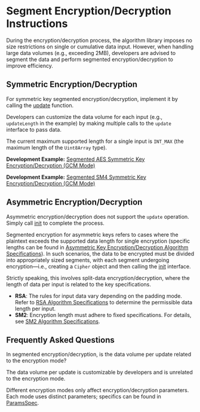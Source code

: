 # Segment Encryption/Decryption Instructions

During the encryption/decryption process, the algorithm library imposes no size restrictions on single or cumulative data input. However, when handling large data volumes (e.g., exceeding 2MB), developers are advised to segment the data and perform segmented encryption/decryption to improve efficiency.

## Symmetric Encryption/Decryption

For symmetric key segmented encryption/decryption, implement it by calling the [update](../../../../API_Reference/source_en/apis/CryptoArchitectureKit/cj-apis-crypto.md#func-updatedatablob) function.

Developers can customize the data volume for each input (e.g., `updateLength` in the example) by making multiple calls to the `update` interface to pass data.

The current maximum supported length for a single input is `INT_MAX` (the maximum length of the `Uint8Array` type).

**Development Example:** [Segmented AES Symmetric Key Encryption/Decryption (GCM Mode)](./cj-crypto-aes-sym-encrypt-decrypt-gcm-by-segment.md)

**Development Example:** [Segmented SM4 Symmetric Key Encryption/Decryption (GCM Mode)](./cj-crypto-sm4-sym-encrypt-decrypt-gcm-by-segment.md)

## Asymmetric Encryption/Decryption

Asymmetric encryption/decryption does not support the `update` operation. Simply call [init](../../../../API_Reference/source_en/apis/CryptoArchitectureKit/cj-apis-crypto.md#func-initcryptomode-key-paramsspec) to complete the process.

Segmented encryption for asymmetric keys refers to cases where the plaintext exceeds the supported data length for single encryption (specific lengths can be found in [Asymmetric Key Encryption/Decryption Algorithm Specifications](./cj-crypto-asym-encrypt-decrypt-spec.md)). In such scenarios, the data to be encrypted must be divided into appropriately sized segments, with each segment undergoing encryption—i.e., creating a `Cipher` object and then calling the [init](../../../../API_Reference/source_en/apis/CryptoArchitectureKit/cj-apis-crypto.md#func-initcryptomode-key-paramsspec) interface.

Strictly speaking, this involves split-data encryption/decryption, where the length of data per input is related to the key specifications.

- **RSA**: The rules for input data vary depending on the padding mode. Refer to [RSA Algorithm Specifications](./cj-crypto-asym-encrypt-decrypt-spec.md#rsa) to determine the permissible data length per input.
- **SM2**: Encryption length must adhere to fixed specifications. For details, see [SM2 Algorithm Specifications](./cj-crypto-asym-encrypt-decrypt-spec.md#sm2).

## Frequently Asked Questions

In segmented encryption/decryption, is the data volume per update related to the encryption mode?

   The data volume per update is customizable by developers and is unrelated to the encryption mode.

   Different encryption modes only affect encryption/decryption parameters. Each mode uses distinct parameters; specifics can be found in [ParamsSpec](../../../../API_Reference/source_en/apis/CryptoArchitectureKit/cj-apis-crypto.md#interface-paramsspec).